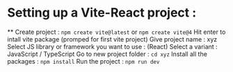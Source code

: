 # Setting up a Vite-React project :

** Create project : `npm create vite@latest` or `npm create vite@4`
Hit enter to intall vite package (promped for first vite project)
Give project name : xyz
Select JS library or framework you want to use : (React)
Select a variant : JavaScript / TypeScript
Go to new project folder : `cd xyz`
Install all the packages : `npm install`
Run the project : `npm run dev`
